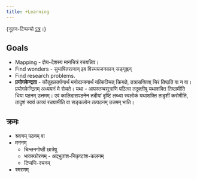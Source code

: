 ```yaml
---
title: +Learning
---
```


{नूतन-टिप्पन्यो [ऽत्र](https://checkvist.com/checklists/641547/tasks/29197530)।}


## Goals
- Mapping - ज्ञेय-देशस्य मानचित्रं रचयन्निव।
- Find wonders - सुभाषितरत्नान् इव विस्मयजनकान् सङ्गृह्णन्
- Find research problems.
- **प्रयोगकेन्द्रता** - कौतूहलतर्पणार्थं मनोरञ्जनार्थं यत्किञ्चित् क्रियते, तत्रासक्तिश् चिरं तिष्ठति वा न वा। प्रयोगकेन्द्रितम् अध्ययनं मे रोचते। यथा - आपस्तम्बसूत्राणि पठित्वा तदुक्तीषु यथाशक्ति तिष्ठामीति धिया पठनम् उत्तमम्। एवं कालिदासपठनेन तदीयां दृष्टिं लब्ध्वा स्वलोकं यथाशक्ति तादृशीं करोमीति, तादृशं स्वयं काव्यं रचयामीति वा सङ्कल्पेन तत्पठनम् उत्तमम् भाति।


## क्रमः
- श्रवणम् पठनम् वा
- मननम्
  - चिन्तनगोष्ठी छात्रेषु
  - भावस्फोरणम् - अद्भुतांश-निकृष्टांश-कलनम्
  - टिप्पणि-रचनम्
- स्मरणम्
